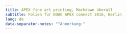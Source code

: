 ```yaml
---
title: APEX fine art printing, Markdown überall
subtitle: Folien für DOAG APEX connect 2016, Berlin
lang: de
data-separator-notes: "^Anmerkung:"
---
```

